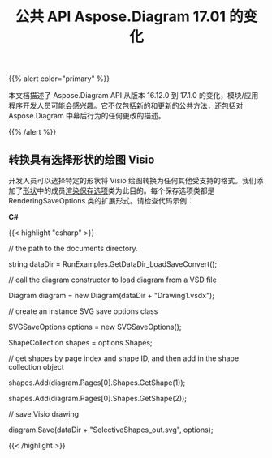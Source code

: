 ﻿---
title: 公共 API Aspose.Diagram 17.01 的变化
type: docs
weight: 10
url: /zh/net/public-api-changes-in-aspose-diagram-17-01/
---
{{% alert color="primary" %}} 

本文档描述了 Aspose.Diagram API 从版本 16.12.0 到 17.1.0 的变化，模块/应用程序开发人员可能会感兴趣。它不仅包括新的和更新的公共方法，还包括对 Aspose.Diagram 中幕后行为的任何更改的描述。

{{% /alert %}} 
## **转换具有选择形状的绘图 Visio**
开发人员可以选择特定的形状将 Visio 绘图转换为任何其他受支持的格式。我们添加了[形状](http://www.aspose.com/api/net/diagram/aspose.diagram.saving/renderingsaveoptions/properties/shapes)中的成员[渲染保存选项](http://www.aspose.com/api/net/diagram/aspose.diagram.saving/renderingsaveoptions)类为此目的。每个保存选项类都是 RenderingSaveOptions 类的扩展形式。请检查代码示例：

**C#**

{{< highlight "csharp" >}}

 // the path to the documents directory.

string dataDir = RunExamples.GetDataDir_LoadSaveConvert();

// call the diagram constructor to load diagram from a VSD file

Diagram diagram = new Diagram(dataDir + "Drawing1.vsdx");

// create an instance SVG save options class

SVGSaveOptions options = new SVGSaveOptions();

ShapeCollection shapes = options.Shapes;

// get shapes by page index and shape ID, and then add in the shape collection object

shapes.Add(diagram.Pages[0].Shapes.GetShape(1));

shapes.Add(diagram.Pages[0].Shapes.GetShape(2));

// save Visio drawing

diagram.Save(dataDir + "SelectiveShapes_out.svg", options);

{{< /highlight >}}

